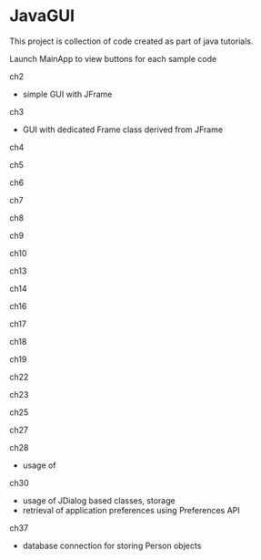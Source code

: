 # JavaGUI

This project is collection of code created as part of java tutorials.

Launch MainApp to view buttons for each sample code

ch2
- simple GUI with JFrame

ch3
- GUI with dedicated Frame class derived from JFrame

ch4

ch5

ch6

ch7

ch8

ch9

ch10

ch13

ch14

ch16

ch17

ch18

ch19

ch22

ch23

ch25

ch27

ch28
- usage of  

ch30 
- usage of JDialog based classes, storage 
- retrieval of application preferences using Preferences API
 
ch37
- database connection for storing Person objects
